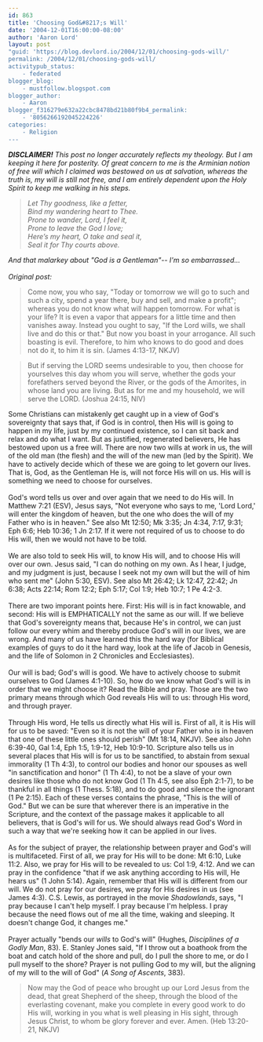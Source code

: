 ```yaml
---
id: 863
title: 'Choosing God&#8217;s Will'
date: '2004-12-01T16:00:00-08:00'
author: 'Aaron Lord'
layout: post
"guid: 'https://blog.devlord.io/2004/12/01/choosing-gods-will/'
permalink: /2004/12/01/choosing-gods-will/
activitypub_status:
    - federated
blogger_blog:
    - mustfollow.blogspot.com
blogger_author:
    - Aaron
blogger_f316279e632a22cbc8478bd21b80f9b4_permalink:
    - '8056266192045224226'
categories:
    - Religion
---
```


<i><b>DISCLAIMER!</b> This post no longer accurately reflects my theology.  But I am keeping it here for posterity.  Of great concern to me is the Arminian notion of free will which I claimed was bestowed on us at salvation, whereas the truth is, my will is still not free, and I am entirely dependent upon the Holy Spirit to keep me walking in his steps.</i><br /><blockquote><i>Let Thy goodness, like a fetter,<br />Bind my wandering heart to Thee.<br />Prone to wander, Lord, I feel it,<br />Prone to leave the God I love;<br />Here’s my heart, O take and seal it,<br />Seal it for Thy courts above.</i></blockquote><i>And that malarkey about "God is a Gentleman"-- I'm so embarrassed...</i><br /><br /><i>Original post:</i><br /><blockquote>Come now, you who say, "Today or tomorrow we will go to such and such a city, spend a year there, buy and sell, and make a profit"; whereas you do not know what will happen tomorrow. For what is your life? It is even a vapor that appears for a little time and then vanishes away. Instead you ought to say, "If the Lord wills, we shall live and do this or that." But now you boast in your arrogance. All such boasting is evil. Therefore, to him who knows to do good and does not do it, to him it is sin. (James 4:13-17, NKJV)</blockquote><blockquote>But if serving the LORD seems undesirable to you, then choose for yourselves this day whom you will serve, whether the gods your forefathers served beyond the River, or the gods of the Amorites, in whose land you are living. But as for me and my household, we will serve the LORD. (Joshua 24:15, NIV)</blockquote>Some Christians can mistakenly get caught up in a view of God's sovereignty that says that, if God is in control, then His will is going to happen in my life, just by my continued existence, so I can sit back and relax and do what I want.  But as justified, regenerated believers, He has bestowed upon us a free will.  There are now two wills at work in us, the will of the old man (the flesh) and the will of the new man (led by the Spirit).  We have to actively decide which of these we are going to let govern our lives.  That is, God, as the Gentleman He is, will not force His will on us.  His will is something we need to choose for ourselves.<br /><br />God's word tells us over and over again that we need to do His will.  In Matthew 7:21 (ESV), Jesus says, "Not everyone who says to me, 'Lord Lord,' will enter the kingdom of heaven, but the one who does the will of my Father who is in heaven."  See also Mt 12:50; Mk 3:35; Jn 4:34, 7:17, 9:31; Eph 6:6; Heb 10:36; 1 Jn 2:17.  If it were not required of us to choose to do His will, then we would not have to be told.<br /><br />We are also told to seek His will, to know His will, and to choose His will over our own. Jesus said, "I can do nothing on my own. As I hear, I judge, and my judgment is just, because I seek not my own will but the will of him who sent me" (John 5:30, ESV).  See also Mt 26:42; Lk 12:47, 22:42; Jn 6:38; Acts 22:14; Rom 12:2; Eph 5:17; Col 1:9; Heb 10:7; 1 Pe 4:2-3.<br /><br />There are two imporant points here.  First: His will is in fact knowable, and second: His will is EMPHATICALLY not the same as our will.  If we believe that God's sovereignty means that, because He's in control, we can just follow our every whim and thereby produce God's will in our lives, we are wrong.  And many of us have learned this the hard way (for Biblical examples of guys to do it the hard way, look at the life of Jacob in Genesis, and the life of Solomon in 2 Chronicles and Ecclesiastes).<br /><br />Our will is bad; God's will is good.  We have to actively choose to submit ourselves to God (James 4:1-10).  So, how do we know what God's will is in order that we might choose it?  Read the Bible and pray.  Those are the two primary means through which God reveals His will to us: through His word, and through prayer.<br /><br />Through His word, He tells us directly what His will is.  First of all, it is His will for us to be saved: "Even so it is not the will of your Father who is in heaven that one of these little ones should perish" (Mt 18:14, NKJV). See also John 6:39-40, Gal 1:4, Eph 1:5, 1:9-12, Heb 10:9-10.  Scripture also tells us in several places that His will is for us to be sanctified, to abstain from sexual immorality (1 Th 4:3), to control our bodies and honor our spouses as well "in sanctification and honor" (1 Th 4:4), to not be a slave of your own desires like those who do not know God (1 Th 4:5, see also Eph 2:1-7), to be thankful in all things (1 Thess. 5:18), and to do good and silence the ignorant (1 Pe 2:15).  Each of these verses contains the phrase, "This is the will of God."  But we can be sure that wherever there is an imperative in the Scripture, and the context of the passage makes it applicable to all believers, that is God's will for us.  We should always read God's Word in such a way that we're seeking how it can be applied in our lives.<br /><br />As for the subject of prayer, the relationship between prayer and God's will is multifaceted.  First of all, we pray for His will to be done: Mt 6:10, Luke 11:2.  Also, we pray for His will to be revealed to us: Col 1:9, 4:12.  And we can pray in the confidence "that if we ask anything according to His will, He hears us" (1 John 5:14).  Again, remember that His will is different from our will.  We do not pray for our desires, we pray for His desires in us (see James 4:3).  C.S. Lewis, as portrayed in the movie <i>Shadowlands</i>, says, "I pray because I can't help myself. I pray because I'm helpless. I pray because the need flows out of me all the time, waking and sleeping. It doesn't change God, it changes me."<br /><br />Prayer actually "bends our <i>wills</i> to God's will" (Hughes, <i>Disciplines of a Godly Man</i>, 83). E. Stanley Jones said, "If I throw out a boathook from the boat and catch hold of the shore and pull, do I pull the shore to me, or do I pull myself to the shore?  Prayer is not pulling God to my will, but the aligning of my will to the will of God" (<i>A Song of Ascents</i>, 383).<br /><blockquote>Now may the God of peace who brought up our Lord Jesus from the dead, that great Shepherd of the sheep, through the blood of the everlasting covenant, make you complete in every good work to do His will, working in you what is well pleasing in His sight, through Jesus Christ, to whom be glory forever and ever. Amen. (Heb 13:20-21, NKJV)</blockquote><div class="blogger-post-footer"><img width='1' height='1' src='' alt='' /></div>